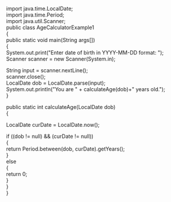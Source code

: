 import java.time.LocalDate;  
import java.time.Period;  
import java.util.Scanner;  
public class AgeCalculatorExample1  
{  
public static void main(String args[])   
{  
System.out.print("Enter date of birth in YYYY-MM-DD format: ");  
Scanner scanner = new Scanner(System.in);  
 
String input = scanner.nextLine();  
scanner.close();  
LocalDate dob = LocalDate.parse(input);  
System.out.println("You are " + calculateAge(dob)+" years old.");  
}  

public static int calculateAge(LocalDate dob)   
{  
    
LocalDate curDate = LocalDate.now();  
 
if ((dob != null) && (curDate != null))   
{  
return Period.between(dob, curDate).getYears();  
}  
else  
{  
return 0;  
}  
}  
}  
